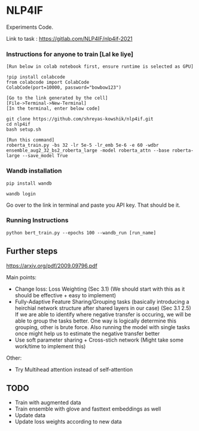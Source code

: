 # NLP4IF

Experiments Code.

Link to task : https://gitlab.com/NLP4IF/nlp4if-2021

### Instructions for anyone to train [Lal ke liye]

```
[Run below in colab notebook first, ensure runtime is selected as GPU]

!pip install colabcode
from colabcode import ColabCode
ColabCode(port=10000, password="bowbow123")

[Go to the link generated by the cell]
[File->Terminal->New-Terminal]
[In the terminal, enter below code]

git clone https://github.com/shreyas-kowshik/nlp4if.git
cd nlp4if
bash setup.sh

[Run this command]
roberta_train.py -bs 32 -lr 5e-5 -lr_emb 5e-6 -e 60 -wdbr ensemble_aug2_32_bs2_roberta_large -model roberta_attn --base roberta-large --save_model True
```


### Wandb installation

```
pip install wandb

wandb login
```

Go over to the link in terminal and paste you API key. That should be it.

### Running Instructions

```
python bert_train.py --epochs 100 --wandb_run [run_name]
```

## Further steps
https://arxiv.org/pdf/2009.09796.pdf

Main points:
- Change loss: Loss Weighting (Sec 3.1) (We should start with this as it should be effective + easy to implement)
- Fully-Adaptive Feature Sharing/Grouping tasks (basically introducing a heirchial network structure after shared layers in our case) (Sec 3.1 2.5)
If we are able to identify where negative transfer is occuring, we will be able to group the tasks better. One way is logically determine this grouping, other is brute force. Also running the model with single tasks once might help us to estimate the negative transfer better
- Use soft parameter sharing + Cross-stich network (Might take some work/time to implement this)

Other:
- Try Multihead attention instead of self-attention

## TODO
- Train with augmented data
- Train ensemble with glove and fasttext embeddings as well
- Update data
- Update loss weights according to new data